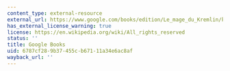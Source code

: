 ```yaml
---
content_type: external-resource
external_url: https://www.google.com/books/edition/Le_mage_du_Kremlin/kvUUzwEACAAJ?hl=en&gl=us&kptab=editions&sa=X&ved=2ahUKEwjnouqmx5-GAxWnGFkFHUkiCj0QmBZ6BAgLEAk
has_external_license_warning: true
license: https://en.wikipedia.org/wiki/All_rights_reserved
status: ''
title: Google Books
uid: 6787cf28-9b37-455c-b671-11a34e6ac8af
wayback_url: ''
---
```

